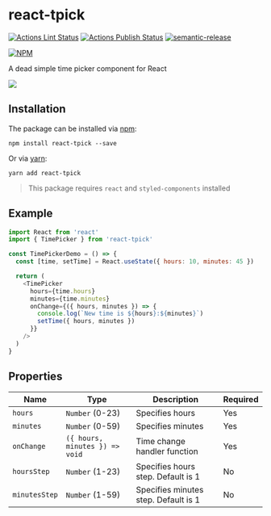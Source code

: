 # react-tpick

[![Actions Lint Status](https://github.com/jozefcipa/react-tpick/workflows/Lint/badge.svg)](https://github.com/jozefcipa/react-tpick/actions)
[![Actions Publish Status](https://github.com/jozefcipa/react-tpick/workflows/Publish/badge.svg)](https://github.com/jozefcipa/react-tpick/actions)
[![semantic-release](https://img.shields.io/badge/%20%20%F0%9F%93%A6%F0%9F%9A%80-semantic--release-e10079.svg)](https://github.com/semantic-release/semantic-release)

[![NPM](https://nodei.co/npm/react-tpick.png?compact=true)](https://nodei.co/npm/react-tpick/)

A dead simple time picker component for React

![](https://media.giphy.com/media/Q8InvH596iMt9pIqKU/giphy.gif)

## Installation

The package can be installed via [npm](https://github.com/npm/cli):

```
npm install react-tpick --save
```

Or via [yarn](https://github.com/yarnpkg/yarn):

```
yarn add react-tpick
```

>This package requires `react` and `styled-components` installed

## Example

```js
import React from 'react'
import { TimePicker } from 'react-tpick'

const TimePickerDemo = () => {
  const [time, setTime] = React.useState({ hours: 10, minutes: 45 })

  return (
    <TimePicker
      hours={time.hours}
      minutes={time.minutes}
      onChange={({ hours, minutes }) => {
        console.log(`New time is ${hours}:${minutes}`)
        setTime({ hours, minutes })
      }}
    />
  )
}
```

## Properties
| Name | Type | Description | Required |
|---|---|---|---|
| `hours` | `Number` (0-23) | Specifies hours | Yes |
| `minutes` | `Number` (0-59) | Specifies minutes | Yes |
| `onChange` | `({ hours, minutes }) => void` | Time change handler function | Yes |
| `hoursStep` | `Number` (1-23) | Specifies hours step. Default is 1 | No |
| `minutesStep` | `Number` (1-59) | Specifies minutes step. Default is 1 | No |
